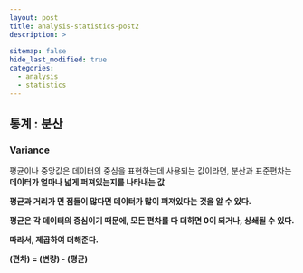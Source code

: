 ```yaml
---
layout: post
title: analysis-statistics-post2
description: >
  
sitemap: false
hide_last_modified: true
categories:
  - analysis
  - statistics
---
```


## 통계 : 분산

### Variance

평균이나 중앙값은 데이터의 중심을 표현하는데 사용되는 값이라면, 분산과 표준편차는 <strong>데이터가 얼마나 넓게 퍼져있는지<strong>를 나타내는 값

평균과 거리가 먼 점들이 많다면 데이터가 많이 퍼져있다는 것을 알 수 있다.

평균은 각 데이터의 중심이기 때문에, 모든 편차를 다 더하면 0이 되거나, 상쇄될 수 있다.

따라서, 제곱하여 더해준다.

(편차) = (변량) - (평균)






